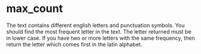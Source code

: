 # max_count
The text contains different english letters and punctuation symbols. You should find the most frequent letter in the text. The letter returned must be in lower case. If you have two or more letters with the same frequency, then return the letter which comes first in the latin alphabet.
